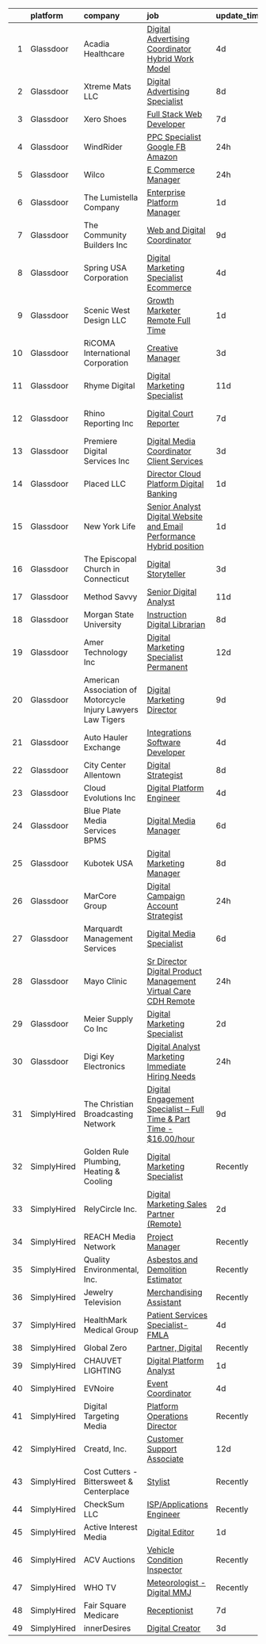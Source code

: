 

|    | platform    | company                                                        | job                                                                                                                                                                                                                                                                                                                                                                                                                                                                                                                                                                                                                                                                                                                                                                                                                                                                                                                                                                                | update_time   | location             |
|---:|:------------|:---------------------------------------------------------------|:-----------------------------------------------------------------------------------------------------------------------------------------------------------------------------------------------------------------------------------------------------------------------------------------------------------------------------------------------------------------------------------------------------------------------------------------------------------------------------------------------------------------------------------------------------------------------------------------------------------------------------------------------------------------------------------------------------------------------------------------------------------------------------------------------------------------------------------------------------------------------------------------------------------------------------------------------------------------------------------|:--------------|:---------------------|
|  1 | Glassdoor   | Acadia Healthcare                                              | [Digital Advertising Coordinator  Hybrid Work Model ](https://www.glassdoor.com/partner/jobListing.htm?pos=103&ao=1110586&s=58&guid=000001824ddf16eeaab995cfaf941893&src=GD_JOB_AD&t=SR&vt=w&ea=1&cs=1_2916fddd&cb=1659163843018&jobListingId=1008028536950&cpc=5C66962F50EA57C4&jrtk=3-0-1g96tu5ptjrpu801-1g96tu5qcihmr800-a9236779848956db--6NYlbfkN0Ajl54GiLdSeuq-pl907kNOoi5z9KEv4FBd7Div3_C5pBOv3Sr6Fh2zl9HyNivJiPY1J6EOmYUktyT8M-9j2J4zaQ59k_Pu_FtGlzPEi8M8RcEJxLP56J-7_javOxTZ9-u0Y0l6jy-WwWYbd2YcUXct28dLcqoGYqd2LZyKk2M8oZVskfDULf7nOQlP-InUZSZv_v-EM8rMgL5--k5QoxNAAo9TJLGRYrVKH-B4s98WNhh96q_VcfwLdazVD3a6GjGQLnbEpmTrg6xMoC06LVQbjQ6wUGgF8dMTca2BpPQBP5IOeOOtIONye9frcYr_JJF0L8RnlT36ksFcFmzCIdlMKwnJIz9OJ3aweKsco5lYg2VyMUL_50pj8JarMYfoz__ND0deOjTe65bl4909qOPROr8IC3dkZzhyuvq67Zdor1bWGoRwoFV8nGUe6IXXoWt_d78UHARywJQ3RuU1wV8QdzN6ytTSl408UqjIo12Mh9hpZ3HZUrqtqCvUPfTKnV2_Qve2kny13_ogSalHgJGiyo2zH6rf2XRS4IN0wg8Lhg%3D%3D)                                         | 4d            | Franklin, TN         |
|  2 | Glassdoor   | Xtreme Mats LLC                                                | [Digital Advertising Specialist](https://www.glassdoor.com/partner/jobListing.htm?pos=109&ao=1110586&s=58&guid=000001824ddf16eeaab995cfaf941893&src=GD_JOB_AD&t=SR&vt=w&ea=1&cs=1_797103b2&cb=1659163843020&jobListingId=1008020015927&cpc=B1198376F5A4F1A9&jrtk=3-0-1g96tu5ptjrpu801-1g96tu5qcihmr800-b03e3d5ac947dc94--6NYlbfkN0DzaDHVbxJ-LJZej0v9fk4K-FwNocoxjQ_zxp68kPBvcgR9UG8IK_m_PiHpleaHOFiS91TYHHBjqzkbL1cFDSbScaQSR3HZy261Xm2kVEoZ1TUWnidLIXK3SScneu1D1x2yBce9zvQacYF7c-NdEkjEszVpu0F6VcThJAh0fsoMiQWSdJJj8n0CSs7IcwSpm5-uJ-z8-uSaYWdQZbwRl681XPRu06Tac-xx-nV6GvZtdZyM69NmtSepI97uCGS5jGK7Fls8xj_cpmGTWaLIe3-E6a8lwSaR9c8582TpccnO2lsLxvPjENW330nfbsq2eDtseW-M_bXhIAJU4J9VVIpiSWyzAbD89-0WAiVjuXc1kwsZja-Qa2gJY2AT6mNFVle14c13tPNxfmg9ToXDgfyAvcikqMMquvvTeirkymbJAUbL32o1BtW7HFz-_UwO_6RsKwy-V0fT3bccj6DdbxBJ8qhDFDf0Gz7F3IiM0yYC25yG8FFAY4V8R-UUyWyVOOxFB-GuuA-b_AfBpAoMYFR2)                                                                                          | 8d            | Orlando, FL          |
|  3 | Glassdoor   | Xero Shoes                                                     | [Full Stack Web Developer](https://www.glassdoor.com/partner/jobListing.htm?pos=118&ao=1110586&s=58&guid=000001824ddf16eeaab995cfaf941893&src=GD_JOB_AD&t=SR&vt=w&ea=1&cs=1_0f15181e&cb=1659163843021&jobListingId=1008022604455&cpc=BA005B1D96992017&jrtk=3-0-1g96tu5ptjrpu801-1g96tu5qcihmr800-ddfaa7a51ee92c7f--6NYlbfkN0DzynapvrCObED1EqteACv0p0CMWqlGToqUPIkEagEWSFOOhA8ijsHyNYU-7___fpSidQTFGqLyEIvZxCKr0T1-RdezIGPN2UevxCW8Wkeb-zGVmmdBt0u8iQODsGX5-xHklWsA2imxEzBdAPW-lOMr5TCSdmdu1CUFhx22w7IkaDDZ_MyEy8pscZ_bsE8vgS2Cd7z0_adcmbjQrtxddunbWpS6i5jj4au11u-WhYMhYN65EQMpXSqHJHV2Hca6FB2yZ5Db_YxCgZwbqBtKWpa-Gu4UTF3qJbC7YGkaJ-aEQM0OSDltQitM2uTmjpdgaH4VTC6DW8xYvdd2E8YtmfALX6XFLZj2tYQE69TtjuX0y4Um8q4KHwqFA16EhV740oi_D_E-V7T2HCni1dh38LTKeYmQ1YTt74BA_p95dyVjOSlKxb1ZzAYHRkqAWm9VXnra54awdyzKEEmRlLnDfR-sozwCmQy3IMvQ73MACtq-u1CWavxWKurDfyyXweaodcrVyEQ0QfCE9Q%3D%3D)                                                                                                    | 7d            | Broomfield, CO       |
|  4 | Glassdoor   | WindRider                                                      | [PPC Specialist   Google FB Amazon](https://www.glassdoor.com/partner/jobListing.htm?pos=130&ao=1110586&s=58&guid=000001824ddf16eeaab995cfaf941893&src=GD_JOB_AD&t=SR&vt=w&ea=1&cs=1_37669a8e&cb=1659163843023&jobListingId=1008038366948&cpc=9C938E8DE9AD6C02&jrtk=3-0-1g96tu5ptjrpu801-1g96tu5qcihmr800-6074dead991c9417--6NYlbfkN0AMASwDBjRY0lFg1l5Ip0d5x40jOjwdix74hiiNSmPmUr8BQVrmnouEuY0NRLZ3a6mPpxA6KM9YuKZzdnAXHlH5c-bQbOjsm-8L_RJXPy5o2AVquwnjhLWsAEI_9cusn4Rl7upYrupPMfbeeJKo2GI54L-RZZi64Hr6zjhue65MxjTXBAkMbpweFKoyNF0idQjlbSIUfX4qvR6AHCH0OhLRxE_CgRVICdGnAD-S-BvySiv0hNLoqRr8obAeC_3XE1J54qWayAdgKLRlV9n66ieITTPgRJmbD1uiU_ByX3IHHcPr3YASwYNYxi32FfOoyiTmprV4rfYSf0HLw7X95gJb48oZE13YNoQQXX60Um_XCJew6N2RPcBlzcwFfwgJboEMhoEnke20Hw1qUnVaICu3bvOOWHyLuJtAWEXSTKTk03D6PJjXE7i8avnNBZiu1tL8ZVqZPP0A6HksZkwlI5Dj0zpaQnX8itWV_pudMqzTEkUiJTVj4P-hdw12CSXtGC7G0pCJUrJ2Tw%3D%3D)                                                                                           | 24h           | Remote               |
|  5 | Glassdoor   | Wilco                                                          | [E Commerce Manager](https://www.glassdoor.com/partner/jobListing.htm?pos=117&ao=1110586&s=58&guid=000001824ddf16eeaab995cfaf941893&src=GD_JOB_AD&t=SR&vt=w&ea=1&cs=1_13a03ecb&cb=1659163843021&jobListingId=1008038236731&cpc=3794EC2BC9A3BB0B&jrtk=3-0-1g96tu5ptjrpu801-1g96tu5qcihmr800-d664965cf6923c7c--6NYlbfkN0AjRcUmCcyqYBCWDWwNFhyVas6lR5lePw0QLch0xp5PMAJTx-EqoH1CivljAeEc-tOuQrse2B0dlLVoaAom-jS6F6UulnH9NXbIbsBfnunVLZQsSLemQxjEJK0NZAJwigeUpTnH3gJOKTsg_4TLPfgaO7IvS_jO39X48evac8RsMF5F9TuaD0MvnYxxXv6F1ZbdSEzFKYH5J9W0D0RgV7ocwWhNx767rGBBOBhWYcwYogIkIVMgurbxHN43nSWo-R2hxa0PdJ54vcfeBybR9M4foJp3CEk7CwNMw3EyqyTIa2ACU-um5VleenP7snH41xKXw6tAeh6eeFuqhY4dYRtiqHjdYWIabSQI0XFZOxa_j3Sk_PVB1Gijcigo0T9fXOYyXIhGbgOa38fx64DgLtwnxM9-LhiSZHSVX_uDK7c8O3EGylmiCKXpkJ0ggG3180xLw3omiw91EnKVv1z9gqWY1Hd3mrB609XAAkbWAbkRsp20AwTaL5Stnd3t0YRCsu0NYgc4VGbJDQ%3D%3D)                                                                                                          | 24h           | Remote               |
|  6 | Glassdoor   | The Lumistella Company                                         | [Enterprise Platform Manager](https://www.glassdoor.com/partner/jobListing.htm?pos=108&ao=1110586&s=58&guid=000001824ddf16eeaab995cfaf941893&src=GD_JOB_AD&t=SR&vt=w&cs=1_5acc6ba0&cb=1659163843019&jobListingId=1008034887703&cpc=5C66962F50EA57C4&jrtk=3-0-1g96tu5ptjrpu801-1g96tu5qcihmr800-d5b5e2f18a61ab01--6NYlbfkN0BEpW92YOG37VTfhljEx-fxCECMB1Dc_czrh-mt84bFxS9gl_eNyb6vfa4frp7vlER88QnualJjIhthYPatkLqE7QrmJZNtCi-ZvtbTH_4XEeTEkOlNUu-wL8Mm1aIND1qRT7z584L3dk2EOA_l9uFhdurmnXfUAa0aVlIfWfOg9MNwS79g1l1TFBIuKpyx3jC5wap8k8DMWdyaMr5t6KxE0GtbQaPD-wl21a2YMpjIlac78yutbzvs8iK4flsoSi280gnmrxpE9MuBBsG15SW3aXtYE5-tLFfCI0aUMhQFuXGUAaLCDcDyBXMG4_uZBa6c5i2qVY6HxUpYYajG-NHlLxnpf3AGI8c5txlREkGrfBdjd1dVWVo3nrVEcVXvSRZGZotNgKqvtBAtQiPjFsaJrsbkIIRUg__ZzIRj88xqEVj18slfZXyuk4sQKHASCIzjeNkTn8ksDpf3HSE-Hv2rxzbg6o8YxIqzF-lTV2dgSg%3D%3D)                                                                                                                                      | 1d            | Atlanta, GA          |
|  7 | Glassdoor   | The Community Builders Inc                                     | [Web and Digital Coordinator](https://www.glassdoor.com/partner/jobListing.htm?pos=110&ao=1110586&s=58&guid=000001824ddf16eeaab995cfaf941893&src=GD_JOB_AD&t=SR&vt=w&ea=1&cs=1_a620ff03&cb=1659163843020&jobListingId=1008017794374&cpc=DC9BC4DEE5BC1459&jrtk=3-0-1g96tu5ptjrpu801-1g96tu5qcihmr800-9a4072fec6f54347--6NYlbfkN0AA3A-d3j05I0arrcNKG6k9I43bpcXIpL7XQ-Fy7xJkF0mxsVz-W-ODuNNK3pGYpTc3U8KvxFSeqhCmUNRE3Fsn7umm7_VJcyIp8HAQRNjGNmDxkKdlNdwcGlu0MX4pWn6iorKNT6L_mlmDYMMYkS--Xv3lTcOJkVY1O4-a4WPIHuXlQgk_ktl9yRZBblRdMEGCGDxXMfc1o78Q0cjtI09TmPod2d_zQaf6Tmrn_PwNPen2uLz-TT7kQbCaf5ru64w0UBlaAEYXdPLjOUSjrrsTj7Eqg83AJKP1im0-1UreQ6jIz74pvRlsAsfN7F1x2KroQvXDL9Uo66yC2-8DgScSvTxAdYC9YXJXyjZ8urg86Jzq-LsfC7_xu9-2P-qIhOUdYJhZugif__Sv74cg-i5cFRiHrl7X348CrM0uu0ixybucvvPNLb9vSfNYrtAFpJXAuPQaqtbkfCN6RoEWqiJc5I3eAWFoeiD1jutnIkrZgQ%3D%3D)                                                                                                                                 | 9d            | Boston, MA           |
|  8 | Glassdoor   | Spring USA Corporation                                         | [Digital Marketing Specialist   Ecommerce](https://www.glassdoor.com/partner/jobListing.htm?pos=124&ao=1110586&s=58&guid=000001824ddf16eeaab995cfaf941893&src=GD_JOB_AD&t=SR&vt=w&ea=1&cs=1_93ee9f3c&cb=1659163843022&jobListingId=1008028009993&cpc=965F231502A4159E&jrtk=3-0-1g96tu5ptjrpu801-1g96tu5qcihmr800-ddf0fe61b49eaf6b--6NYlbfkN0BBGG9LMNqL16EzDx9S3nKk4b6IwprgSJginr0DZD_oW6Mm3uCrdklJSbyyiw9yNjLeVKcg6fke4AXvzp4_ZKymjAvrsfH-LbkI60TKSZQvQzGF423_a-LfyX4MuUPkN1xcrdEnr72_FDP6e4WJkgnIVv4urVG4oTftV_dFkdLlE92jJIBkynVJBiq60o70bLML_aEyhohpamQPkz5lz5aoShAU2jqEfX_WbReX6DN0ZeQJnoc-LuXNGQM4HAAg9vo06mZqY8cB10sksw2WzDDVn-I4Z4gke5llSeAIY7iChnaSgesgpas-Iw30j0weP6ghH3trJYCQTJCxyi2qYyYUBQpy8BCAGAAbOPvZoiiw7Na61h5fp1QJkYFFpx-I1q5F7cvtdoD_mcSlXKK5zcUauQ0v1FuhAR-AgwCF2FsVmwrBrqSXLGTI-F_-ygKwE-luzlYp0HbOMB_zOADzorQERjREGMug56Xk3Iq7OJ0QwYHEQ13TDWG2opv8YzSe7L_MGl9xN-gnqe2hSCps29dKc0fw4N90Xjs%3D)                                                                  | 4d            | Naperville, IL       |
|  9 | Glassdoor   | Scenic West Design  LLC                                        | [Growth Marketer  Remote  Full Time ](https://www.glassdoor.com/partner/jobListing.htm?pos=125&ao=1110586&s=58&guid=000001824ddf16eeaab995cfaf941893&src=GD_JOB_AD&t=SR&vt=w&ea=1&cs=1_ae51a698&cb=1659163843022&jobListingId=1008036877568&cpc=D7FE8E303655E3F3&jrtk=3-0-1g96tu5ptjrpu801-1g96tu5qcihmr800-d9d406b97603b3a2--6NYlbfkN0Di20U8kyODQb6-AO2Vji-gz3AZLHnbpBo966FLagvruq3rFILu0QvDlszIcgpds3NOInm3-kA4gswhIqx22_AjaRGXM-VBRkqw_lzAtJfbkPhECpL56Lq4TvWPenPN3729joDKli6SS3fyd3mZkMkzkZWs4jBAxjN00rIrromwuLHpmDNsMMj6oLasCadzHsZnCnaNjpxwLYTYt32ertEdDgfoIoZYXpIN9WbuX6dg93zCLp25-c1LYEYqHz0InE6Q83IQKDhLG6znqeoVX-NziRNZAjQgscpPFTBz0SQAWi9qevQN01tq6otU4Fl7dkwv8q2-IaZH4I-H_0d9IbCwsnbfpOJzLTQJccz-dzdIDpfVjC89-vBBRngOzTuL3gvj64KqhUeRYjBpg6B6O8g7JMaHdZffr_mksfOiS4EN5Y4wJ0Gv04gulhXSM_uQee-ps4GmfzSF8BFAgx24YIZS3MNXqTkqnHM%3D)                                                                                                                                       | 1d            | Remote               |
| 10 | Glassdoor   | RiCOMA International Corporation                               | [Creative Manager](https://www.glassdoor.com/partner/jobListing.htm?pos=121&ao=1110586&s=58&guid=000001824ddf16eeaab995cfaf941893&src=GD_JOB_AD&t=SR&vt=w&ea=1&cs=1_e8394495&cb=1659163843022&jobListingId=1008030271860&cpc=678FF63AF7ACCB7E&jrtk=3-0-1g96tu5ptjrpu801-1g96tu5qcihmr800-8a419521efdbdd52--6NYlbfkN0DAwgduWqBP7ymGN-lTADpinz2i-23XbRAyg5ywqS-MDfYRIU0B2snN7kGop-bqdWWxFnAzFyMLcipLpxpOgEUlG2NcnvUiIkxhh6vAXAF9HAwl0D-LJtvoe--TW9W1sbaGj5jX2HLQmwP4FlWr_EhbYgtW0dMdO7U5mmwFW1gJ3pG4ilZA3cqnqv4eH7oWrdyfdBedxUnLYK3qtaoVbc7kzq88HJj7NQXLgWZmdd3V8zv4E7-cgEY-C0vybSrSgoZyLD8d8_l-2JqXzCzkzK5hxbIbkiGeEZZzrNNimzrlfjAv0OfL4Ho7P50hENQcoYiTn1vzNxWsbPJbfWzQH_TVqk3Yyjd4-RpWMfFhfOyOlAHNnOgeiTEvjGVnunUloXzH2fHddEHmhOTp7OxSZROC30Hbdg8TcCQDmEWWcTHgu3CJVAIDbkZFCCQDCYtpDlKjBiuo5OFm412UEZ-XXYdo6B7nizwcbuWBsLo2HrKXVkhrVXHleEKc-hoZeLEphg0%3D)                                                                                                                          | 3d            | Miami, FL            |
| 11 | Glassdoor   | Rhyme Digital                                                  | [Digital Marketing Specialist](https://www.glassdoor.com/partner/jobListing.htm?pos=126&ao=1110586&s=58&guid=000001824ddf16eeaab995cfaf941893&src=GD_JOB_AD&t=SR&vt=w&ea=1&cs=1_60c39749&cb=1659163843022&jobListingId=1008012000726&cpc=751E07EB93E4E93C&jrtk=3-0-1g96tu5ptjrpu801-1g96tu5qcihmr800-3ebef784a69ee11c--6NYlbfkN0A8W5rx6kCp0T6ZZ-GuaUMNO2ElBGC0PckMUl-eewbqGTwvW7mTh5buoVLs2L_GVjmh6NV-O_uh0bISwxMW605rMvvzGQCLPWSvzm5xjHS6kuiiK8ZmxrD4lv6xHs0-GGzd3L_zQqK1GfBI0Dr44n0qvBXBsXUrIaKNC47zQ0WE6qaIsKWefpcwXG7Wu33xsmgZ1_JgwBPygVXLjpuP93C1pYp22TxcgtgfdY62z0pz6oxrOUUmQnFAwpOLDVSHSk6ln9x0g86EqTJXdLoDnc0D0sN_0csV10dxwkkGN6GjVM5PsGAS5eb7z7enU_KJ54_M2mq5hF55po3oiZ_AZ5Usk1DGd_BuvsX-RHAxYi9qJbbXSWZTOrfqHompi-mCuEmd6oClHJFxu0vejJfOir3y2ghy9wqw3ado9ldxHAFvXIup4n_GlheLnCk77R6ApQSJQeQkOWCSdV-2BCOaE36QHLEtmYeYN0kOSrmxrqhRADoWXPJ8ewv0yb563pUDxI6RI0WC0y6rvA%3D%3D)                                                                                                | 11d           | Easthampton, MA      |
| 12 | Glassdoor   | Rhino Reporting Inc                                            | [Digital Court Reporter](https://www.glassdoor.com/partner/jobListing.htm?pos=111&ao=1110586&s=58&guid=000001824ddf16eeaab995cfaf941893&src=GD_JOB_AD&t=SR&vt=w&ea=1&cs=1_01e7226f&cb=1659163843020&jobListingId=1008023521823&cpc=4AE8B46D8845344B&jrtk=3-0-1g96tu5ptjrpu801-1g96tu5qcihmr800-2554d3863223592e--6NYlbfkN0DfhRLDY5E7BVY3xhBTAobuSaZ3WR2SqAJ-w4NHeQGDZxuTLtiUsxSyz3pXiIgv9py0IIloDCI0leEa0xquwEyhovUhqF5oUV4TeUg7kg9OVemTtVCHk4Us9B6Vsh1QJasxECNohBqw8imNKDfjvOPHbQunZsgv9P6fv-3y4SbHWKhbYiIYfcFSF5z4oEvMhnqH2c0tnijnTN4oPnJKoiHGID-uhmshg1QO12zVJUeyVi-5ZRFvrKMAvVArvM1OexXIS16ruDx4Dhq79rAwPyhdoNKds6NNfNqZnwosk2f-UJ6434hEVkuq2ZIjCKlM6RlsUukWJbbU742CiOiCgt7GCatunrRMDcpVSj7_traWxK7CRTZP_QNvgJgbQGkLfqIxUXtUznrB2IjyAIyi6z8vGeP4yknO1Md5aY7-LUtOv3XizHI9b3ydwckxJqRbnuv-_lKY3twdI7X5kT7SrCjC0QusPTcQuQMvD5C3PfO7oF55Jwn-WlfcUmc-II79uB6IutwHZkhJmw%3D%3D)                                                                                                      | 7d            | Fort Lauderdale, FL  |
| 13 | Glassdoor   | Premiere Digital Services Inc                                  | [Digital Media Coordinator   Client Services](https://www.glassdoor.com/partner/jobListing.htm?pos=107&ao=1110586&s=58&guid=000001824ddf16eeaab995cfaf941893&src=GD_JOB_AD&t=SR&vt=w&ea=1&cs=1_6648228a&cb=1659163843019&jobListingId=1008031546189&cpc=998AB1121B01004C&jrtk=3-0-1g96tu5ptjrpu801-1g96tu5qcihmr800-bb30331731f0cb6f--6NYlbfkN0BnlF-673xPf290xRA0-9t3lTJav4GGScGY3QB9RjlbHWfa2rbqy2_oOaE21Lk40hELxVf5kc99NQ0zvbP3diDvmEjfitlpbxXUV-XBaoQZa5daVPk-nbMmLepGIkmjVvdhROEfp2eeV2G-Li259Gr7liBqRB7U8nICV62JfjcE1J-1dusb2iIaeaaLaE0xpnskcC7BvfPfBxGxsCay_kb9zJAm2IQE_XLqsy8h7yDw_IsuD1UDS4l15PoJQiqm-OWKiZMpCAcPVFa06ycamUU99cFryui-2pIW3qdE0BAXNN0H8deL7qdHtESq7qR04t16wFbEocw0mx6sRa-IPZPEYCkzP2SXOpS7Afo0U7i9niFkPTl24BlWbCwad1uHyfEALzVLp7XoPfEqJFShUV2rKapyX8DIme8v3nse6KnHRGvdsaYSw5YNV3HGuUMqkeAL7y4MP6z3CSoeb8GF44Dz8GHTDDSA8PDoyfiZcNqBoAtXQ3Zjzg4XQy5DYN_7_nn-rWOtwmUeF1m4vzq0sAMFgmLDsRkySXxoUQThSlYavQ%3D%3D)                                                 | 3d            | Stamford, CT         |
| 14 | Glassdoor   | Placed  LLC                                                    | [Director  Cloud Platform Digital Banking](https://www.glassdoor.com/partner/jobListing.htm?pos=104&ao=1110586&s=58&guid=000001824ddf16eeaab995cfaf941893&src=GD_JOB_AD&t=SR&vt=w&ea=1&cs=1_64ec8b80&cb=1659163843018&jobListingId=1008035634085&cpc=C1BF6838CB3F0E92&jrtk=3-0-1g96tu5ptjrpu801-1g96tu5qcihmr800-3da1976220f6354f--6NYlbfkN0BEoqpT9FTQznWBUBmk8Q64WqLEoK5VVepNBML1mEB3rJL4R9fPFDW--9bfnUCDuAAM2RYmRhyWhGCpvTSsnxELWeWVT3vAwHs0bxGT4NtXr1q1zvKoFlsId5pKFDPtwoIucQjCSDDqcalN-AJKLmf8ukoJAXbnhtR0Lhym9BMrgL-eUZFKONbi2DAQSvuONUmK_V07OkGvtmMuzvSo7rRfWAlc6ZXc8GGGM8D-hmjuIuH3n8iUGGt0FtO1BIugsT865L_Jc8Iwmn3MVR1eCFwhusypv09Fd5uRsJuSwvZT6gDN3LHqOlYghRAOZA_69iqwZHyXChWjvfAdgrpKAOXeT72cFPSQodpoopp0MI8tQLqRMajSiOWgURGqRms9KbPlL5jyGD-Jxkve8yZoTo5uYI23Wjxct6_HJqGf-6ke3LlhQOb7fR5PUjZmUlQMQ1A6qKwjId2O4b3oZePQxL70lqGFmRBA27-dUKABK7JfodI-viXVQUZ1PCO9mqDpEztKAyt5IK5zHQ%3D%3D)                                                                                    | 1d            | Denver, CO           |
| 15 | Glassdoor   | New York Life                                                  | [Senior Analyst  Digital   Website and Email Performance  Hybrid position ](https://www.glassdoor.com/partner/jobListing.htm?pos=122&ao=1110586&s=58&guid=000001824ddf16eeaab995cfaf941893&src=GD_JOB_AD&t=SR&vt=w&ea=1&cs=1_eb3e848c&cb=1659163843022&jobListingId=1008035614015&cpc=619322B613A5457C&jrtk=3-0-1g96tu5ptjrpu801-1g96tu5qcihmr800-389ac1251591e562--6NYlbfkN0DZ3UGbhzZCvpIGPTuLDeKIfT9UlGa2lvXHwMhb5iJMw_b2MOBWD2bJC2V4s7ov6AF9jOtqt8J2D5Z8H8AE5map9xaJQ8ZGoZ-P_RS7sgEUy6AUuA_aHX5ZltB6G2ND0vJhhRfQO3qzC8vaIparGC7ESb5pE4wj0lFTUPGYFNoHDWjxFKPg4xBDy0rL2sE58ehIO18EPFPrv9aDALI_sCkCoBVQGqq6D7wmCZB1zv4lZJFrSWKdCzjYkYsIiXatFRksomtEHn2-PzJLNdwPstQYK2rsQMnFd-rk0z1-GRhr6c-XB1hfbrbGFC7c6KpI8YN4KeDSVsKfPIwAkAE-1KW1bE6qEUVXGRVct94PgjNI6Q2vdHVXrtAik_olbtHnDg8BF_djUEgghXWBw6wse9GCbV71XlsI1LMAgFB_NZWG-zlOopoPYAP8cDiY2nQxOp4ifyNdwDY0SLGbcTrofJyCngtJX1uBH59yLjk7Mnx3B5RjrqdCfJha8AMA9R49sb8F00eUV7d44oeQNMPQs0_l-m17xlX91nCqqOLNXH_4OyxzcOSVQsuGzXuU7zaPq2s%3D) | 1d            | Tampa, FL            |
| 16 | Glassdoor   | The Episcopal Church in Connecticut                            | [Digital Storyteller](https://www.glassdoor.com/partner/jobListing.htm?pos=115&ao=1110586&s=58&guid=000001824ddf16eeaab995cfaf941893&src=GD_JOB_AD&t=SR&vt=w&ea=1&cs=1_8ed95450&cb=1659163843020&jobListingId=1008030436157&cpc=022796DF6CE1C9E6&jrtk=3-0-1g96tu5ptjrpu801-1g96tu5qcihmr800-bd6865ebdc9fad0a--6NYlbfkN0DdNONLqhA8z6QrX6vw37qu8cGScUjPKwqVQr3YAsb4-4kNYp2ihaw9uyAWEDajN1LEUZhGaY36OPgoKy8IktqVUGqc7NqkX0bWz3171rWreubipybt79850bH4jQIriRBBpnBZzlH0envvfhtwEcfozP8-X3i2EhQUe03QYgHROMXAVdcybtjx2tER0Q-7gW75QkY6OfAoTt_zKApyP6fDVPvSoGR3Ym1fMH5KrLszv5teI8C4kwSLvFQvfA49sDIuHcGoloTVg0dwHQbupEEQr8tRecR8UTWHLoUfCSYfM_QMO8tzrNIUYhCfGeT9MRbkYgDHZNsMoC3BqURsXnuzHGlRlRoikxA0Fmy54rvFEcRUXIYb7G4iV4IdwJG6Xj6ov3vqSwD-a4b2J_HTWqr5cWvVzy8ssDZMJ_xec_vfWMZZljukwMjbVkEoy2xnmuZNby6RV6Q_EYBxEoy7eFjNIsuR3OQV-1D5vpqdKdUDrnAqKWxr2jKaETSDfrHLIoE%3D)                                                                                                                       | 3d            | Meriden, CT          |
| 17 | Glassdoor   | Method Savvy                                                   | [Senior Digital Analyst](https://www.glassdoor.com/partner/jobListing.htm?pos=114&ao=1110586&s=58&guid=000001824ddf16eeaab995cfaf941893&src=GD_JOB_AD&t=SR&vt=w&ea=1&cs=1_0d570d1c&cb=1659163843020&jobListingId=1008012383195&cpc=179A63ACDFA89555&jrtk=3-0-1g96tu5ptjrpu801-1g96tu5qcihmr800-8c19b5daba410ae6--6NYlbfkN0AUmr8lCYw58EB32whLTdHKz9jfogCDetDWx1nkzAp3PPRPgvkCfY9CdJ5Hx-qyY1t_Xuv9ogT_zhG1yzY7ykNSllpXrREEjvRMjkr8OVOp5hwPbT6Gj5HZKGzteRQxnhw_twb0o60-igUsP76hdGLJYiduMNY1EoHnypEDCSildKWACQMtBNMmAi4WtJnlNYkbg7ge2MnpJjG8eGhg0-5sAy7sX3wa0Ym0YBTZbV4iWu88-LYNlKSEhlUdUpeH5jmhHbzSofi2WJperkK9mFfy35Ah0S1aWUGx-Zt-rZVmiFscNxR5JI5wWs2dgvZcSaB3ixIj5E2WWoUywBQ-9PD1EDJ8D8EV2IxOlwTIpDpVCYLqtGLZkQk-uJLaZpKYhcFzhTA0ZJioKPX98evyooZ7x6HedLVfMi1CbdxeWHZmi-bvIE8Gtd1yK1aqgtefpo9pTtzK7cjtQjwrY3fAjVlE)                                                                                                                                                                  | 11d           | Durham, NC           |
| 18 | Glassdoor   | Morgan State University                                        | [Instruction Digital Librarian](https://www.glassdoor.com/partner/jobListing.htm?pos=102&ao=1110586&s=58&guid=000001824ddf16eeaab995cfaf941893&src=GD_JOB_AD&t=SR&vt=w&cs=1_dfb49376&cb=1659163843017&jobListingId=1008021565792&cpc=7B442AD132EF99BA&jrtk=3-0-1g96tu5ptjrpu801-1g96tu5qcihmr800-444461ffeeac9d7b--6NYlbfkN0Aoj1Aec5v-ZxpodpbbpD7e9E38j38ofHe6-F22u0iZnvC4tqd0qhapMU1EJAc00l4iHKc0k5MFNqHP6ExJoyX-EhnESfZFcmLmdiaSlPOol4DJl6_A8Vbk9JpnFBFmF6tmdsFuc0jkHT0tLE70TJl98Psl0GrWADfd4oQrFq4aXXCnWm363qWp4BDmsKZ8F9Igciz44KYGeVaGZlzHCNhOm4SsXlS4FtNKlpai5oZeLmSZXd_-qPudnz373KGrUy21QKAdL5sVXP6JG0UhP0F_H-FzpGILnJFscy7RX4KYx75ZmRRdKRLGHbgUOmx3J3_SG8It_NXTn4Xn9NOxQEYnecVoFNMq_5UHt-G-JkSLRrk7BFIENJfeyBdjSRZA8W-tjefYBE2IAr_Ymh6NPI-tFKs3gq61XvZCfY3tAEAjWTGrUDzrQ6MLlcKqzes7lBLfqCzLLieujQ%3D%3D)                                                                                                                                                                    | 8d            | Baltimore, MD        |
| 19 | Glassdoor   | Amer Technology  Inc                                           | [Digital Marketing Specialist   Permanent](https://www.glassdoor.com/partner/jobListing.htm?pos=105&ao=1110586&s=58&guid=000001824ddf16eeaab995cfaf941893&src=GD_JOB_AD&t=SR&vt=w&ea=1&cs=1_8de5618d&cb=1659163843018&jobListingId=1008010252632&cpc=07E115E50C044AB0&jrtk=3-0-1g96tu5ptjrpu801-1g96tu5qcihmr800-5891f85817a86ca9--6NYlbfkN0Af7IH--f52cTUDwFMUanxXcd3NiV5wYJyzlyk1G5yREYcHNsx28vaPvssSXve8CRaWU0dS_ZeYkLyqPPJz5ku7_Fkv6gO8BXYZquwnJDiieclQ07CtpTJ-7p_qdAur7GD4wOt3OY78snlEFrWtSUp3VjyExNPM-4_9CYXvosn7bMshq4Ui9Q3BslHplIqVpYwBH3jx6V8re6V8gPWu8OMEoVaPurkejKAGl3jnaSO6Sel3NGOdjCX_aDjqe-ju93s4rnrxTbyCRu_012EFLTg4RSxR-xAkR4HMmLxZ9bqnT-U8-5lQXF9T1-y8gKjUUsSOAdQtyoTr4HRBJnKcef0vnBOD1i2wsduS7yY2hN1ZHMrxTOZqrtjmc0gj84ndppFUBz6yan3bSL-tdlGkQVQF7sjaEj0VJmFaH0_j-QBFJ5uNcLH7qP6nLz7ZjwLfmsLaBM1tUIC2xdOdpG4Eeoq-LaWbv0Bpgx1ORDkGaAEdXgbdZclYU0OIwDjmAylslzVUcPRBY-NGoaaHC5G6YkZ-fHZ4o0ez5t0%3D)                                                                  | 12d           | Zanesville, OH       |
| 20 | Glassdoor   | American Association of Motorcycle Injury Lawyers   Law Tigers | [Digital Marketing Director](https://www.glassdoor.com/partner/jobListing.htm?pos=119&ao=1110586&s=58&guid=000001824ddf16eeaab995cfaf941893&src=GD_JOB_AD&t=SR&vt=w&ea=1&cs=1_bd5c4156&cb=1659163843021&jobListingId=1008017486636&cpc=2C031D2D3FF29DE7&jrtk=3-0-1g96tu5ptjrpu801-1g96tu5qcihmr800-8bfb0c0245357405--6NYlbfkN0DlWUz9GU4_QOC-bXUFbMT4azD7cSDiUKeR3Rh6jSkjuVoA_7g-_IPAq-5BO-jgRVnHVETlhNthqctZzPHyIps0NSlLd7f8E4pWxIg_p2o1og6rcL73u9Y0EUxGBQt-6SQsGaeuD5taZy10ifL4bRp-h6Mkm5Hhc9fu6-iNx92ZBU0ErCBR3DE2YLk3hBzLq1R4vBDHPWxfRIKeqty0T9WCgyMl39tqGEN0TCPM1_kSsF3Anu4xYW-rkmhgi3ejUgYsVyXAqxXE8yio0i-AbG3OyONajkhjnyHBdx3Xm2OJURp2DL0Pvd4f4ab9MP7yYXF5_QOZ6JoJ8eAgXgQFeshtHLzfn6eyF8mSgg4wOTiOPZ1OdPq5ZevoWVNWXSRsfnieabTykWetOvxC_ExVNOyfWyNLmivUYLwhS49UQkc8AVc7jsiJnCVBgY9la7DE4g4O3pibgtuCbOrQDefrpNiWm4SlCcHHThujd9Op8JkEH9mpS3HFV-NKtKx-IXdryd8IQFodMsLeog%3D%3D)                                                                                                  | 9d            | Phoenix, AZ          |
| 21 | Glassdoor   | Auto Hauler Exchange                                           | [Integrations Software Developer](https://www.glassdoor.com/partner/jobListing.htm?pos=123&ao=1110586&s=58&guid=000001824ddf16eeaab995cfaf941893&src=GD_JOB_AD&t=SR&vt=w&ea=1&cs=1_7109f89b&cb=1659163843022&jobListingId=1008028022798&cpc=A30768B7258D0A01&jrtk=3-0-1g96tu5ptjrpu801-1g96tu5qcihmr800-096b6dd9f92a497d--6NYlbfkN0CnvnrZV6i1JGX1yqycrBVKxG_QbmFGo1hJvaAPDrdCVUf_MFWax3wvi_nASvCqJB9JRmBMkwQBXxIOvixm751LX-Mipt8TKlllYnxasyrau1oXxE6FCXJ2sQ_AKeOPh4T315CZVPfiSCaHjr7x8TZ5EOfjSqqsjXBbUp4VOfu6frLmW_jVEMLXiOpTwudqtcxFR0qD3v7foaL-tUOZmevT9RlLTYaSmGiCcrKZKPV6LgGmWjRvE0kD3aYBFsnObI4rFPR-bj8Bo4zLQsw3DwqVIO_v9i9IGrV4RFfHZv_lDGkwbWp_VjJKhmVo9Z1Y6K8o-deJn6Hqq_-a274JFQE4mXt3Xvj0uNTWeTGmP077KsXZlx60tuE49yz7KcAan-OsDxzLGLMSqqVHppZNEa7l6fPlTHQDa7yW-Ng-b3Ohsl8D5x7XBxojeYu2Z6Z0yYJxJLvJyQMWYZYHjQ8r3FRaae3e-iEmH1RGEUh0SQbP0guBObJoKZtkPlO9WgbF7zihamTgsDE52P36LA1UFgSR)                                                                                         | 4d            | Rochester, MI        |
| 22 | Glassdoor   | City Center Allentown                                          | [Digital Strategist](https://www.glassdoor.com/partner/jobListing.htm?pos=116&ao=1110586&s=58&guid=000001824ddf16eeaab995cfaf941893&src=GD_JOB_AD&t=SR&vt=w&ea=1&cs=1_72b8d6d6&cb=1659163843021&jobListingId=1008020690076&cpc=C433947A107EB3A8&jrtk=3-0-1g96tu5ptjrpu801-1g96tu5qcihmr800-3d219a3da13a3265--6NYlbfkN0D0ZqxdZg2TwcIemQ4yr89eGinLCR7bn2QHXosobzuZIHndTq0DHpIGAnc1VfDQoP5tR6q34Cd3ArPFM-4ep4A6PgD45l6RYcjkLIUzeT3Ud4_6l8iK9mfbFAtmg0nsmMwLate4YepjZM5jnB3lW0aC8atfzFkQO0o8V0odOI0mmR2c_AAi7S4b0NLbM-JfvoXtiCmyS3ZcIQgDJAr3xtOcqcRt11T2nc6LfAn2yuSjMZxyMSe3jRx7YYfUoKUAaRQmyRQP_ro7Tu9uCnQ3rIhK6GJE1teZVw-atl-PdFJklAwcq5InTXoz9iuawR59QUlZ3B5W-RIxORhEoUjDrgC7PE--SlPhJ06HskY2WNNoa5RTUYWJLskVaxiV0zQSj28Lxa2sXoGWHmkaXF5ln8F6w_PZKA5AzgeTy_a0VlU1cmq5rpqFfoi3Dqz65Tz1dvUUCijoSb5sZhTDulkYhk4REPjmHzqdMmyzHfEE0b-25gfj7fmfevvEng099SuhSQw%3D)                                                                                                                        | 8d            | Allentown, PA        |
| 23 | Glassdoor   | Cloud Evolutions Inc                                           | [Digital Platform Engineer](https://www.glassdoor.com/partner/jobListing.htm?pos=101&ao=1110586&s=58&guid=000001824ddf16eeaab995cfaf941893&src=GD_JOB_AD&t=SR&vt=w&ea=1&cs=1_254be6ed&cb=1659163843018&jobListingId=1008028054682&cpc=728EA7D4449150ED&jrtk=3-0-1g96tu5ptjrpu801-1g96tu5qcihmr800-fffd6d38c3ff9df3--6NYlbfkN0Cd5ZvLdai7cR0fypH5_WiGezUQesq24dbKuF0ly35ya7YYQMwgvinBh7kEBX9G034XBimEZbaOl0DpQiJJtC2Lg9hqP1oU3YrqKtEkLqrZ_bTmhXup_64q9ByzvMoBwtvtomZA9J4V5_dWwbAoL59epI5ys8-H3cXWkq0UiRacScMw9_DClXOO6qff6kEaCKjNY0SHFIro5R5rtawahR_rrtpWvyFVrovNVkX5nFQSp3rM6zTwvWL9gNVIIJbLUyw0FdTS3wMVW7Jwe5isFjjIj3l_ZiUBHoFa4w4tdOD74T_Ce1KI480d8HnbVgP0xnZgsrBC4GMLyq0VOevvT5BwvtnyV6iTnbUN3Z0cfnMmO82W-zGJDNftbKciVq_m3p_G5syFKK0fe7FnG5BfFBlf9H20anN3XZV1fQcSCcekyJuM8PpA3npzP2z9ZLmW9vPdO8fq-gYrsAT5Z4n7VeP9OztNaQOVh35IaFgWwCJkXnnvgVhxvrapSFbTSoQ-fsDNFveVFJpDIQ%3D%3D)                                                                                                   | 4d            | Remote               |
| 24 | Glassdoor   | Blue Plate Media Services  BPMS                                | [Digital Media Manager](https://www.glassdoor.com/partner/jobListing.htm?pos=112&ao=1110586&s=58&guid=000001824ddf16eeaab995cfaf941893&src=GD_JOB_AD&t=SR&vt=w&ea=1&cs=1_86a7c3fe&cb=1659163843020&jobListingId=1008024436590&cpc=95727D28359A3DAF&jrtk=3-0-1g96tu5ptjrpu801-1g96tu5qcihmr800-d2459200e6655484--6NYlbfkN0C2ruSLbldHgJRxGqX58M4ekFWuaOJ1Xy3nZgzYPyc2K5DCdI3untnDbrz2uL4gaoeA0Yawm-oCQsxoedL1oFfvL2djdgosjw_397LrZfhP0rPvvUQxDrFA2rgaaSeIy9wlNaF0PGtIysWaIByGH4uep15o6l3V3SqdJMNvahZSCdfPZBFtcMeg2p3NK5naD7ipUhM12kyFVooAppSqxYV99tKB0HCuRRky-UaIj0WfI7CbNTdhiNu6f2sGeutJ3dLZmtEsHrxcIFS83AOUonepyXjtPAl5yVE3Zr4Se89g_PycVd7S-37g2gZpBEAlk-bD2ptfj6bVrKoUT43FEKugk_Kem9xfKwOuPIGgtqYoZV_m53RJbtAGSSirrOvuvZagMnNa2lohRboFscDQr5KbW9V4GGDw1uDVL4cY--4cjCgnNOwNIUPk6HBXMKqohi9Z6CrkIYzaIyI2ZjvcbwFLhFFXpHbar3asfOVYB0W11gf34OLOBfVCAnPsGO53sdDUh3ySBxAMxA%3D%3D)                                                                                                       | 6d            | Summit, NJ           |
| 25 | Glassdoor   | Kubotek USA                                                    | [Digital Marketing Manager](https://www.glassdoor.com/partner/jobListing.htm?pos=106&ao=1110586&s=58&guid=000001824ddf16eeaab995cfaf941893&src=GD_JOB_AD&t=SR&vt=w&ea=1&cs=1_3d17a326&cb=1659163843019&jobListingId=1008020733438&cpc=10BFF6CCFC5AD8C2&jrtk=3-0-1g96tu5ptjrpu801-1g96tu5qcihmr800-177f08f7f7dbd51c--6NYlbfkN0BjcEHlwT4ZG1RvUXQYdT3G93Gw5LKNqDa26_iBI05EqViZs1Q3azHH_bZHvnVo86QwPJtyl4Lp55K-6gWNDyDmIrUoO-80NqFt9imAEwzOOfifD1H1MBUNJzvCZDFUQMJWYhJg83ijXph7anLJ78kBv2uBjnyWeW4sL8D4O6sYUMfREslFOvWdIlKIm2llyx0v36ZCx6ktjAG-iN_HTGyq0XCOvyMZN55j407PWhU-iqXxO16iq95qG4JO7Zk_A-Z9CWm3No2KK9LDAvYnFbJ_4bsSwDukiuHFUqpT_oGt4s0LXBbVRODqTodeJkwHr8zV3QjaPomBNt8Jwd8-TbqcphNmiDNAmow9Kd0LAXCt2MlQ4sEkEGroxoKkPoEAyNcV7zTHKv4gd13V3U4_edJXh1fvdSJj6Kk10csleVRd2tOUiBUnvgOp540sFfv0O0QqXVqOwuTaKbYonY4jbhDrrsBvL0xyaSNqfEm_XAUnv11icwZRhKsAbJ9OT0HXqLKVCcywjvlMwQ%3D%3D)                                                                                                   | 8d            | Marlborough, MA      |
| 26 | Glassdoor   | MarCore Group                                                  | [Digital Campaign Account Strategist](https://www.glassdoor.com/partner/jobListing.htm?pos=120&ao=1110586&s=58&guid=000001824ddf16eeaab995cfaf941893&src=GD_JOB_AD&t=SR&vt=w&ea=1&cs=1_1b9e3324&cb=1659163843021&jobListingId=1008038512433&cpc=214153447B1391FC&jrtk=3-0-1g96tu5ptjrpu801-1g96tu5qcihmr800-5fce4533f4fcd3ee--6NYlbfkN0DZZww-p_mr8GWlqIRBY21Wjl_Fk3kglyx5_HcxykVqwaDFSJjVlUl4WRSe_BqZZNF4Eno0IvAFRAMBWXTLcPIx1hh5PVF1AdxdexZ5R2LT7ZLbpDuZKS--Y2S3ucreUPnpo2txKoIVXJXDKSSQLIiTpvEHrFD3Ir-GzeStwqaMNfkRoIpq-eWtg79cZYgXwLh8aCMoD4_l41yKengMr0Hy5tRD7uX_SBpoA2PMpLoDyhUQeH_LpidDB-dMNoRwHkF8QZAFmFdcD9jRk6mc3EEc3LKW_6Q0otlJchI84E3_QNzfJ71vSmZZm1EjINpjuW2QKm1K8e36yFAW-IBgvSLnQLkhftGZzVH1W798rBxl0v1DXYnHXbDhEsihx0_7MovFeYe92es8fQ8X_GGOkvkCz1ewu3e66Wr2ewvad-XF3g86CVdQxks0oEBLYWttORxjgL-SDfomzx71YROE69TOvhMLR20OVhlAdsza_aCW_MOKTKl_e38gwXH97pWaboUHMfVTn2jjdQ%3D%3D)                                                                                         | 24h           | South Jordan, UT     |
| 27 | Glassdoor   | Marquardt Management Services                                  | [Digital Media Specialist](https://www.glassdoor.com/partner/jobListing.htm?pos=129&ao=1110586&s=58&guid=000001824ddf16eeaab995cfaf941893&src=GD_JOB_AD&t=SR&vt=w&ea=1&cs=1_92494d6f&cb=1659163843022&jobListingId=1008024241883&cpc=4599430C66E07990&jrtk=3-0-1g96tu5ptjrpu801-1g96tu5qcihmr800-87b9d911a839c520--6NYlbfkN0A3POAjbMaI6auZR7nqHJxly7U8igfnofeyfThhG2BYNou7Rcn3Y3BK5KdUMw5Cs2qF49_IYpiPVA7DTodJs8PDjyxpTxBKGRt2_XUSNes_aRFCKdMbAjthwLNGwhCCkWLFSaBgiC91-Euje9bLVv3wYg73vD5etqIjqT7WPhbL8MlQzWEwLb4Mw38GiNybb4n2sFlQwipffBnaT5gvdPkwGjfCSBKAx4QheXG9p14qKB_QHVrAjtwd0ifqSaXvQqCtybWjFlTBUioH2T3AM5B-J4dFTxzyHWho7QWyUrtla879kZrYz05PlzeYOsUvP9Y9qaOjr1GOp6azQANzq74urlUySas-Fywum0mQR7xVIqTDmeE3uxLVFQp0Fbw-em4_cepfGhN4AyDNaOTln4kmEtSKtjaacmegG-sKRvkMazIMFEvnHv4ki6Pms_eZ0H1xYWcgdfLegcuDDMDNyx6snFbRe3EnZ42pPt-7TvlKd92sna17VebnZwWnJhIWNIEydyZL4t2o9g%3D%3D)                                                                                                    | 6d            | Madison, WI          |
| 28 | Glassdoor   | Mayo Clinic                                                    | [Sr Director   Digital Product Management   Virtual Care   CDH   Remote](https://www.glassdoor.com/partner/jobListing.htm?pos=127&ao=1110586&s=58&guid=000001824ddf16eeaab995cfaf941893&src=GD_JOB_AD&t=SR&vt=w&cs=1_270dbc95&cb=1659163843022&jobListingId=1008037479895&cpc=D39918EEEC7506B0&jrtk=3-0-1g96tu5ptjrpu801-1g96tu5qcihmr800-f767efb2e4c710d4--6NYlbfkN0DAEceP-M7Shj5_gfKRzkCBllP1lnjH5WM5gyIsLK1tG5I7LeeaiVBc2NmkugE2pFC7drvUU5u6XCpgoeeEA4FrnvnvCsI0285tz7JP6Zwm1ZyPcStQHmYiClz9Q4ypoqbw5WvgBIS0rbytSIIEhFAsXCtq1Kbu155Gn1s5_I_eccvs1NJwRraCtj8KBUsxd9KLXJgWt5z2rLujK53sTI3iTM5BYtuoSiOytbtHMltL-qXomzRNxmltr8xjZaQ-pOYHw7aNP-mqIGzziI8Coh6O90bp46kUBh2whvDgb7WKowTVlb7mv_5xw24Sw_279IX8j-n8_pxY3XjcYfsR70TgrP_GBzT6gasg91-O5KkObWKk3dsQBu6Qe5RZ23eGe-uZB9shP5ZENF7bA25it1mcKi5JF3vhIk_1LeFQfyK6agna_9T6Uu3V_ROnvpNorzM%3D)                                                                                                                                         | 24h           | Rochester, MN        |
| 29 | Glassdoor   | Meier Supply Co   Inc                                          | [Digital Marketing Specialist](https://www.glassdoor.com/partner/jobListing.htm?pos=128&ao=1110586&s=58&guid=000001824ddf16eeaab995cfaf941893&src=GD_JOB_AD&t=SR&vt=w&ea=1&cs=1_15f133f5&cb=1659163843022&jobListingId=1008032970751&cpc=98EC36F1896D89DA&jrtk=3-0-1g96tu5ptjrpu801-1g96tu5qcihmr800-3769a6f27275b60c--6NYlbfkN0CuazJvNKp2p6OoHQRAcUnUwavX_gx1jU13GEwyApima74ciWgmgMpKEyI3BTBamkWW_q_3pVL-7rsuDULl5reFa6Bmc5nWKuzKc9A_HRqzZTIWpr312eOWtf9CzyfVUgsOVCw4NwFhqvrZAR-TFgwDhbpBWRv2ee6if-cLSSW-cOdozvFR56hJqCuU322dY3u1wmWzShKxdfm5BEkX4cDKDpOK0EI8YRUpv0ahV4__ekWI0_W53znWPZcQnQaJv0LbU46HzEFPnRVB7kL8fdh84cN1PAIcsmdOR5_hx5qj9PvwZkPZo8X3rEVzHI7lTRwoXOphIcw1B4r1hQNarCDBxiuljbw4VEP333Eb6ApbduQ3GR3wbYz51-vfww83AYXsdluUoYIqJUQiUAebIvDilOZIndOFdp7n0STNCqwoEV6-1cGugqVwBVEruxYo81R45AMKA41WYaVRW6KXoz1DpgRWlTKe_UNaON1wHbkuinYeYAj7Ef4HD7Tj44wQgWtAB4K1r2WecA%3D%3D)                                                                                                | 2d            | Conklin, NY          |
| 30 | Glassdoor   | Digi Key Electronics                                           | [Digital Analyst  Marketing  Immediate Hiring Needs   ](https://www.glassdoor.com/partner/jobListing.htm?pos=113&ao=1110586&s=58&guid=000001824ddf16eeaab995cfaf941893&src=GD_JOB_AD&t=SR&vt=w&ea=1&cs=1_359eea4d&cb=1659163843020&jobListingId=1008037844939&cpc=7095061949A44974&jrtk=3-0-1g96tu5ptjrpu801-1g96tu5qcihmr800-83d3eb4dafa3275e--6NYlbfkN0BJpnvw1GKuyrrTf8OIfrxmbDPUBu7Xrr-lxUbNDzb_pGnMIEWiAd7hFW-ST0IYNAhJRDk8ni9oDobWncnPCdDLX2JygDJKM6L3HQakieDzqURzC1UhdSwQbyLNu7v6iQ2-CGMPHmB9q1f9TYK99gH5TAY--CbUBCgyt7AiyICE-ojfg1vvE2jCst-S9xMaOzi_c5WFQp35VX0Aq_QV6RZ-UcP574KIDlX0A6ytkoE2U87F-pAFKzidFF83Xt_gttV1-htPbZ9HxJLtUEMPyCPHU4O3XyhBnZml7g3Y_I8SpHdd43ZTDPrEs0ZtOWkD_JaxCUQRkwstuxZykvb13zUFO9ywEZdIQsx7wHt7-sSswEP6AFVGzQ_hQdYxNLqbz-g44CdhVmXueHJoILe6yOz6V4CiXD3CN8ZIoDC1Cd4L6b5vNOmwwIHhf-9POHppVRshg-MiALJV65ijauYtNchn8iuRqOYFgsVcHFLnyeTPqAXSaJudKl-Rd3Qrock3fEJNBDhzquVFnw%3D%3D)                                                                       | 24h           | Remote               |
| 31 | SimplyHired | The Christian Broadcasting Network                             | [Digital Engagement Specialist – Full Time & Part Time - $16.00/hour](https://www.simplyhired.com/job/rLD7kEMIef_Gt8hEjkNwWhOT1_G0Hfzvdmz_1F47cWKSxepOk9DliQ?q=digital+platform)                                                                                                                                                                                                                                                                                                                                                                                                                                                                                                                                                                                                                                                                                                                                                                                                   | 9d            | Remote               |
| 32 | SimplyHired | Golden Rule Plumbing, Heating & Cooling                        | [Digital Marketing Specialist](https://www.simplyhired.com/job/eQOPzQ461qSr5Nn_w1dwO3Y2fUY9Qg7dVfSrP4ibe5oHihgT5oy2rg?q=digital+platform)                                                                                                                                                                                                                                                                                                                                                                                                                                                                                                                                                                                                                                                                                                                                                                                                                                          | Recently      | Grimes, IA           |
| 33 | SimplyHired | RelyCircle Inc.                                                | [Digital Marketing Sales Partner (Remote)](https://www.simplyhired.com/job/7oXWsuXKTtiu9dw-HQby2jP9gdd5VeufL_CVCczofoUAX2nj_9FqOw?q=digital+platform)                                                                                                                                                                                                                                                                                                                                                                                                                                                                                                                                                                                                                                                                                                                                                                                                                              | 2d            | Remote               |
| 34 | SimplyHired | REACH Media Network                                            | [Project Manager](https://www.simplyhired.com/job/v63HYERYcghhnAAOFgp9WlQH3yQwr-hQVtrFg9fAS9LmlNHnwX9gFw?q=digital+platform)                                                                                                                                                                                                                                                                                                                                                                                                                                                                                                                                                                                                                                                                                                                                                                                                                                                       | Recently      | Eden Prairie, MN     |
| 35 | SimplyHired | Quality Environmental, Inc.                                    | [Asbestos and Demolition Estimator](https://www.simplyhired.com/job/Xp28goQL8bI4DdsTIc2Kjjc6i45Qe6WuKmh6A-Ilm_89lSswagrnUw?q=digital+platform)                                                                                                                                                                                                                                                                                                                                                                                                                                                                                                                                                                                                                                                                                                                                                                                                                                     | Recently      | Santa Fe Springs, CA |
| 36 | SimplyHired | Jewelry Television                                             | [Merchandising Assistant](https://www.simplyhired.com/job/GcifjWQXoAHS5_QJH5aOU2TudgePF7SQByJe_wlxXK8t60k46R38wA?q=digital+platform)                                                                                                                                                                                                                                                                                                                                                                                                                                                                                                                                                                                                                                                                                                                                                                                                                                               | Recently      | Knoxville, TN        |
| 37 | SimplyHired | HealthMark Medical Group                                       | [Patient Services Specialist- FMLA](https://www.simplyhired.com/job/LNVmHJRdYWdI3a4H--L-teNe3kkXTNSVSRdgFUJ3Fx3YHeKiLk1UTw?q=digital+platform)                                                                                                                                                                                                                                                                                                                                                                                                                                                                                                                                                                                                                                                                                                                                                                                                                                     | 4d            | Remote               |
| 38 | SimplyHired | Global Zero                                                    | [Partner, Digital](https://www.simplyhired.com/job/nyWCcQ0jGOVQS14w59FHiL9xh26yAbgxpbPvXEBL8pT5HHAQQKcIeA?q=digital+platform)                                                                                                                                                                                                                                                                                                                                                                                                                                                                                                                                                                                                                                                                                                                                                                                                                                                      | Recently      | Remote               |
| 39 | SimplyHired | CHAUVET LIGHTING                                               | [Digital Platform Analyst](https://www.simplyhired.com/job/rIp-1xFUaL3HRxmlp9JN15tQgAWdCHigi9P3kpJ3O9WL2M4nInZOFg?q=digital+platform)                                                                                                                                                                                                                                                                                                                                                                                                                                                                                                                                                                                                                                                                                                                                                                                                                                              | 1d            | Remote               |
| 40 | SimplyHired | EVNoire                                                        | [Event Coordinator](https://www.simplyhired.com/job/f6b5Na6mezwEzbcXwo2eVPkQnxx2Jpy4YIr-jXQERosi6DO-zNnBnQ?q=digital+platform)                                                                                                                                                                                                                                                                                                                                                                                                                                                                                                                                                                                                                                                                                                                                                                                                                                                     | 4d            | Remote               |
| 41 | SimplyHired | Digital Targeting Media                                        | [Platform Operations Director](https://www.simplyhired.com/job/dmIY8NNgUEMVXh43QnjeddtUzxogwjcKGs3JsQe4ISP2TTlPlAxbpg?q=digital+platform)                                                                                                                                                                                                                                                                                                                                                                                                                                                                                                                                                                                                                                                                                                                                                                                                                                          | Recently      | Brookfield, WI       |
| 42 | SimplyHired | Creatd, Inc.                                                   | [Customer Support Associate](https://www.simplyhired.com/job/zZ4ap5tAV-LcCP855wR1Jec0Jn5NU0SUB50Sy7Lb1BpQZ8ePLepAlA?q=digital+platform)                                                                                                                                                                                                                                                                                                                                                                                                                                                                                                                                                                                                                                                                                                                                                                                                                                            | 12d           | Remote               |
| 43 | SimplyHired | Cost Cutters - Bittersweet & Centerplace                       | [Stylist](https://www.simplyhired.com/job/UJXbOHf7vk_N0-ytLmNWTFnULeKH2M5XoAVH_QAPhC6BTfUUtDA6aw?q=digital+platform)                                                                                                                                                                                                                                                                                                                                                                                                                                                                                                                                                                                                                                                                                                                                                                                                                                                               | Recently      | Greeley, CO          |
| 44 | SimplyHired | CheckSum LLC                                                   | [ISP/Applications Engineer](https://www.simplyhired.com/job/54tpgKd0Znj86q8yQ4wf2cRlI3L3Og3e-IfLQFfI4SAgb-qlKR94jg?q=digital+platform)                                                                                                                                                                                                                                                                                                                                                                                                                                                                                                                                                                                                                                                                                                                                                                                                                                             | Recently      | Arlington, WA        |
| 45 | SimplyHired | Active Interest Media                                          | [Digital Editor](https://www.simplyhired.com/job/Ll9NzhyEerPAxSqgPDdHay_UdJye4YzUSxIfzg5BYYOTboHoKPFO6g?q=digital+platform)                                                                                                                                                                                                                                                                                                                                                                                                                                                                                                                                                                                                                                                                                                                                                                                                                                                        | 1d            | Remote               |
| 46 | SimplyHired | ACV Auctions                                                   | [Vehicle Condition Inspector](https://www.simplyhired.com/job/SfjlwDgnKjT4S_p3lU6byb1MckaIULkwUfeSrmL_UJ-Ntngch2AHuw?q=digital+platform)                                                                                                                                                                                                                                                                                                                                                                                                                                                                                                                                                                                                                                                                                                                                                                                                                                           | Recently      | Medina, OH           |
| 47 | SimplyHired | WHO TV                                                         | [Meteorologist - Digital MMJ](https://www.simplyhired.com/job/ccsURyX1QH-AaY3N0-VqY03H_83108-jj-bSpQD3i2Y6pH2cX0N06g?q=digital+platform)                                                                                                                                                                                                                                                                                                                                                                                                                                                                                                                                                                                                                                                                                                                                                                                                                                           | Recently      | Des Moines, IA       |
| 48 | SimplyHired | Fair Square Medicare                                           | [Receptionist](https://www.simplyhired.com/job/6z4sPXCQvEDsSEYd1Z_4iaO9-r0wS8a3Jd7KMkubGKLvL7xH8YGPwA?q=digital+platform)                                                                                                                                                                                                                                                                                                                                                                                                                                                                                                                                                                                                                                                                                                                                                                                                                                                          | 7d            | Remote               |
| 49 | SimplyHired | innerDesires                                                   | [Digital Creator](https://www.simplyhired.com/job/MNBUC8g6jCthcNuvlz-m0cFTqTzbWvychlZiBrqYSEEJMTIcUgru6Q?q=digital+platform)                                                                                                                                                                                                                                                                                                                                                                                                                                                                                                                                                                                                                                                                                                                                                                                                                                                       | 3d            | Remote               |